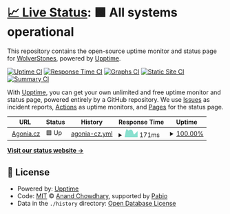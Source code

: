 # [📈 Live Status](https://WolverStones.github.io/uptime-monitor): <!--live status--> **🟩 All systems operational**

This repository contains the open-source uptime monitor and status page for [WolverStones](https://agonia.cz), powered by [Upptime](https://github.com/upptime/upptime).

[![Uptime CI](https://github.com/WolverStones/uptime-monitor/workflows/Uptime%20CI/badge.svg)](https://github.com/WolverStones/uptime-monitor/actions?query=workflow%3A%22Uptime+CI%22)
[![Response Time CI](https://github.com/WolverStones/uptime-monitor/workflows/Response%20Time%20CI/badge.svg)](https://github.com/WolverStones/uptime-monitor/actions?query=workflow%3A%22Response+Time+CI%22)
[![Graphs CI](https://github.com/WolverStones/uptime-monitor/workflows/Graphs%20CI/badge.svg)](https://github.com/WolverStones/uptime-monitor/actions?query=workflow%3A%22Graphs+CI%22)
[![Static Site CI](https://github.com/WolverStones/uptime-monitor/workflows/Static%20Site%20CI/badge.svg)](https://github.com/WolverStones/uptime-monitor/actions?query=workflow%3A%22Static+Site+CI%22)
[![Summary CI](https://github.com/WolverStones/uptime-monitor/workflows/Summary%20CI/badge.svg)](https://github.com/WolverStones/uptime-monitor/actions?query=workflow%3A%22Summary+CI%22)

With [Upptime](https://upptime.js.org), you can get your own unlimited and free uptime monitor and status page, powered entirely by a GitHub repository. We use [Issues](https://github.com/WolverStones/uptime-monitor/issues) as incident reports, [Actions](https://github.com/WolverStones/uptime-monitor/actions) as uptime monitors, and [Pages](https://WolverStones.github.io/uptime-monitor) for the status page.

<!--start: status pages-->
<!-- This summary is generated by Upptime (https://github.com/upptime/upptime) -->
<!-- Do not edit this manually, your changes will be overwritten -->
<!-- prettier-ignore -->
| URL | Status | History | Response Time | Uptime |
| --- | ------ | ------- | ------------- | ------ |
| <img alt="" src="https://icons.duckduckgo.com/ip3/agonia.cz.ico" height="13"> [Agonia.cz](https://agonia.cz) | 🟩 Up | [agonia-cz.yml](https://github.com/WolverStones/uptime-monitor/commits/HEAD/history/agonia-cz.yml) | <details><summary><img alt="Response time graph" src="./graphs/agonia-cz/response-time-week.png" height="20"> 171ms</summary><br><a href="https://WolverStones.github.io/uptime-monitor/history/agonia-cz"><img alt="Response time 223" src="https://img.shields.io/endpoint?url=https%3A%2F%2Fraw.githubusercontent.com%2FWolverStones%2Fuptime-monitor%2FHEAD%2Fapi%2Fagonia-cz%2Fresponse-time.json"></a><br><a href="https://WolverStones.github.io/uptime-monitor/history/agonia-cz"><img alt="24-hour response time 220" src="https://img.shields.io/endpoint?url=https%3A%2F%2Fraw.githubusercontent.com%2FWolverStones%2Fuptime-monitor%2FHEAD%2Fapi%2Fagonia-cz%2Fresponse-time-day.json"></a><br><a href="https://WolverStones.github.io/uptime-monitor/history/agonia-cz"><img alt="7-day response time 171" src="https://img.shields.io/endpoint?url=https%3A%2F%2Fraw.githubusercontent.com%2FWolverStones%2Fuptime-monitor%2FHEAD%2Fapi%2Fagonia-cz%2Fresponse-time-week.json"></a><br><a href="https://WolverStones.github.io/uptime-monitor/history/agonia-cz"><img alt="30-day response time 254" src="https://img.shields.io/endpoint?url=https%3A%2F%2Fraw.githubusercontent.com%2FWolverStones%2Fuptime-monitor%2FHEAD%2Fapi%2Fagonia-cz%2Fresponse-time-month.json"></a><br><a href="https://WolverStones.github.io/uptime-monitor/history/agonia-cz"><img alt="1-year response time 223" src="https://img.shields.io/endpoint?url=https%3A%2F%2Fraw.githubusercontent.com%2FWolverStones%2Fuptime-monitor%2FHEAD%2Fapi%2Fagonia-cz%2Fresponse-time-year.json"></a></details> | <details><summary><a href="https://WolverStones.github.io/uptime-monitor/history/agonia-cz">100.00%</a></summary><a href="https://WolverStones.github.io/uptime-monitor/history/agonia-cz"><img alt="All-time uptime 100.00%" src="https://img.shields.io/endpoint?url=https%3A%2F%2Fraw.githubusercontent.com%2FWolverStones%2Fuptime-monitor%2FHEAD%2Fapi%2Fagonia-cz%2Fuptime.json"></a><br><a href="https://WolverStones.github.io/uptime-monitor/history/agonia-cz"><img alt="24-hour uptime 100.00%" src="https://img.shields.io/endpoint?url=https%3A%2F%2Fraw.githubusercontent.com%2FWolverStones%2Fuptime-monitor%2FHEAD%2Fapi%2Fagonia-cz%2Fuptime-day.json"></a><br><a href="https://WolverStones.github.io/uptime-monitor/history/agonia-cz"><img alt="7-day uptime 100.00%" src="https://img.shields.io/endpoint?url=https%3A%2F%2Fraw.githubusercontent.com%2FWolverStones%2Fuptime-monitor%2FHEAD%2Fapi%2Fagonia-cz%2Fuptime-week.json"></a><br><a href="https://WolverStones.github.io/uptime-monitor/history/agonia-cz"><img alt="30-day uptime 100.00%" src="https://img.shields.io/endpoint?url=https%3A%2F%2Fraw.githubusercontent.com%2FWolverStones%2Fuptime-monitor%2FHEAD%2Fapi%2Fagonia-cz%2Fuptime-month.json"></a><br><a href="https://WolverStones.github.io/uptime-monitor/history/agonia-cz"><img alt="1-year uptime 100.00%" src="https://img.shields.io/endpoint?url=https%3A%2F%2Fraw.githubusercontent.com%2FWolverStones%2Fuptime-monitor%2FHEAD%2Fapi%2Fagonia-cz%2Fuptime-year.json"></a></details>

<!--end: status pages-->

[**Visit our status website →**](https://WolverStones.github.io/uptime-monitor)

## 📄 License

- Powered by: [Upptime](https://github.com/upptime/upptime)
- Code: [MIT](./LICENSE) © [Anand Chowdhary](https://anandchowdhary.com), supported by [Pabio](https://pabio.com)
- Data in the `./history` directory: [Open Database License](https://opendatacommons.org/licenses/odbl/1-0/)
